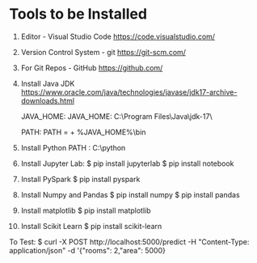 # Tools to be Installed

1. Editor - Visual Studio Code
   https://code.visualstudio.com/


2. Version Control System - git
   https://git-scm.com/


3. For Git Repos - GitHub
   https://github.com/
   

4. Install Java JDK
   https://www.oracle.com/java/technologies/javase/jdk17-archive-downloads.html

   JAVA_HOME: <Where Java is Installed>
   JAVA_HOME: C:\Program Files\Java\jdk-17\

   PATH:      <Where Java Compiler is available>
   PATH = <EXISTING PATH > + %JAVA_HOME%\bin

5. Install Python
   PATH : C:\python

6. Install Jupyter Lab:
   $ pip install jupyterlab
   $ pip install notebook

7. Install PySpark
   $ pip install pyspark

8. Install Numpy and Pandas
   $ pip install numpy
   $ pip install pandas

9. Install matplotlib
   $ pip install matplotlib

10. Install Scikit Learn
   $ pip install scikit-learn



To Test:
$ curl -X POST http://localhost:5000/predict -H "Content-Type: application/json" -d '{"rooms": 2,"area": 5000}
   
